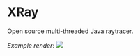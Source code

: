 # XRay
Open source multi-threaded Java raytracer.

*Example render*:
![](https://scontent-sea1-1.cdninstagram.com/t51.2885-15/s750x750/sh0.08/e35/18095972_1850399665214697_2734743472798957568_n.jpg)
